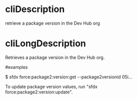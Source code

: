 # cliDescription

retrieve a package version in the Dev Hub org

# cliLongDescription

Retrieves a package version in the Dev Hub org.

#examples

$ sfdx force:package2:version:get --package2versionid 05i...

To update package version values, run "sfdx force:package2:version:update".
